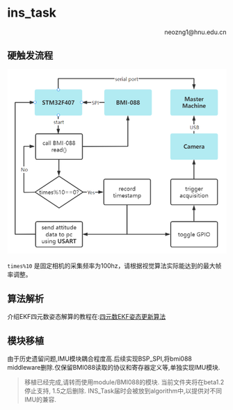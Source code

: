 # ins_task

<p align='right'>neozng1@hnu.edu.cn</p>

## 硬触发流程

![image-20221113212706633](.assets\image-20221113212706633.png)

`times%10` 是固定相机的采集频率为100hz，请根据视觉算法实际能达到的最大帧率调整。

## 算法解析

介绍EKF四元数姿态解算的教程在:[四元数EKF姿态更新算法](https://zhuanlan.zhihu.com/p/454155643)

## 模块移植

由于历史遗留问题,IMU模块耦合程度高.后续实现BSP_SPI,将bmi088 middleware删除.仅保留BMI088读取的协议和寄存器定义等,单独实现IMU模块.
> 移植已经完成,请转而使用module/BMI088的模块. 当前文件夹将在beta1.2停止支持, 1.5之后删除. INS_Task届时会被放到algorithm中,以提供对不同IMU的兼容.

